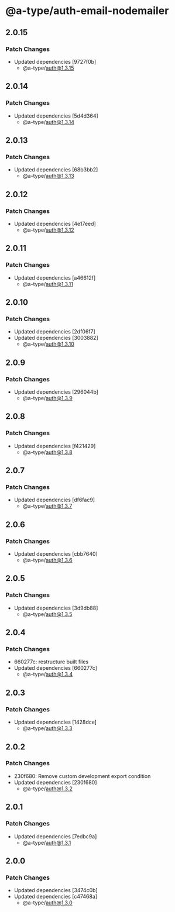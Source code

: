 # @a-type/auth-email-nodemailer

## 2.0.15

### Patch Changes

- Updated dependencies [9727f0b]
  - @a-type/auth@1.3.15

## 2.0.14

### Patch Changes

- Updated dependencies [5d4d364]
  - @a-type/auth@1.3.14

## 2.0.13

### Patch Changes

- Updated dependencies [68b3bb2]
  - @a-type/auth@1.3.13

## 2.0.12

### Patch Changes

- Updated dependencies [4e17eed]
  - @a-type/auth@1.3.12

## 2.0.11

### Patch Changes

- Updated dependencies [a46612f]
  - @a-type/auth@1.3.11

## 2.0.10

### Patch Changes

- Updated dependencies [2df06f7]
- Updated dependencies [3003882]
  - @a-type/auth@1.3.10

## 2.0.9

### Patch Changes

- Updated dependencies [296044b]
  - @a-type/auth@1.3.9

## 2.0.8

### Patch Changes

- Updated dependencies [f421429]
  - @a-type/auth@1.3.8

## 2.0.7

### Patch Changes

- Updated dependencies [df6fac9]
  - @a-type/auth@1.3.7

## 2.0.6

### Patch Changes

- Updated dependencies [cbb7640]
  - @a-type/auth@1.3.6

## 2.0.5

### Patch Changes

- Updated dependencies [3d9db88]
  - @a-type/auth@1.3.5

## 2.0.4

### Patch Changes

- 660277c: restructure built files
- Updated dependencies [660277c]
  - @a-type/auth@1.3.4

## 2.0.3

### Patch Changes

- Updated dependencies [1428dce]
  - @a-type/auth@1.3.3

## 2.0.2

### Patch Changes

- 230f680: Remove custom development export condition
- Updated dependencies [230f680]
  - @a-type/auth@1.3.2

## 2.0.1

### Patch Changes

- Updated dependencies [7edbc9a]
  - @a-type/auth@1.3.1

## 2.0.0

### Patch Changes

- Updated dependencies [3474c0b]
- Updated dependencies [c47468a]
  - @a-type/auth@1.3.0
